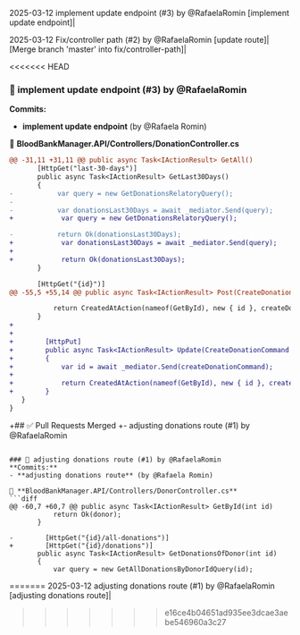 2025-03-12 implement update endpoint (#3) by @RafaelaRomin
[implement update endpoint]|

2025-03-12 Fix/controller path (#2) by @RafaelaRomin
[update route]|
[Merge branch 'master' into fix/controller-path]|

<<<<<<< HEAD
### 🔹 implement update endpoint (#3) by @RafaelaRomin
  **Commits:**
  - **implement update endpoint** (by @Rafaela Romin)

  📝 **BloodBankManager.API/Controllers/DonationController.cs**
  ```diff
  @@ -31,11 +31,11 @@ public async Task<IActionResult> GetAll()
         [HttpGet("last-30-days")]
         public async Task<IActionResult> GetLast30Days()
         {
-           var query = new GetDonationsRelatoryQuery();
-           
-           var donationsLast30Days = await _mediator.Send(query);
+            var query = new GetDonationsRelatoryQuery();
 
-           return Ok(donationsLast30Days);
+            var donationsLast30Days = await _mediator.Send(query);
+
+            return Ok(donationsLast30Days);
         }
 
         [HttpGet("{id}")]
@@ -55,5 +55,14 @@ public async Task<IActionResult> Post(CreateDonationCommand createDonationComman
 
             return CreatedAtAction(nameof(GetById), new { id }, createDonationCommand);
         }
+
+
+        [HttpPut]
+        public async Task<IActionResult> Update(CreateDonationCommand createDonationCommand)
+        {
+            var id = await _mediator.Send(createDonationCommand);
+
+            return CreatedAtAction(nameof(GetById), new { id }, createDonationCommand);
+        }
     }
 }
  ```

+## ✅ Pull Requests Merged
+- adjusting donations route (#1) by @RafaelaRomin
  ```

### 🔹 adjusting donations route (#1) by @RafaelaRomin
  **Commits:**
  - **adjusting donations route** (by @Rafaela Romin)

  📝 **BloodBankManager.API/Controllers/DonorController.cs**
  ```diff
  @@ -60,7 +60,7 @@ public async Task<IActionResult> GetById(int id)
             return Ok(donor);
         }
 
-        [HttpGet("{id}/all-donations")]
+        [HttpGet("{id}/donations")]
         public async Task<IActionResult> GetDonationsOfDonor(int id)
         {
             var query = new GetAllDonationsByDonorIdQuery(id);
  ```
=======
2025-03-12 adjusting donations route (#1) by @RafaelaRomin
[adjusting donations route]|
>>>>>>> e16ce4b04651ad935ee3dcae3aebe546960a3c27
